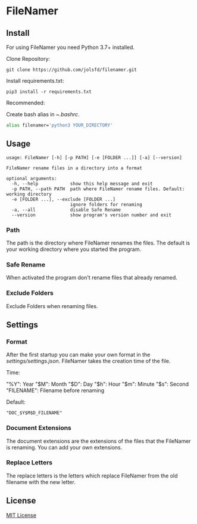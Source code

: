 # FileNamer

## Install

For using FileNamer you need Python 3.7+ installed.

Clone Repository:

```
git clone https://github.com/jolsfd/filenamer.git
```

Install requirements.txt:

```
pip3 install -r requirements.txt
```

Recommended:

Create bash alias in _~.bashrc_.

```bash
alias filenamer='python3 YOUR_DIRECTORY'
```

## Usage

```
usage: FileNamer [-h] [-p PATH] [-e [FOLDER ...]] [-a] [--version]

FileNamer rename files in a directory into a format

optional arguments:
  -h, --help            show this help message and exit
  -p PATH, --path PATH  path where FileNamer rename files. Default: working directory
  -e [FOLDER ...], --exclude [FOLDER ...]
                        ignore folders for renaming
  -a, --all             disable Safe Rename
  --version             show program's version number and exit
```

### Path

The path is the directory where FileNamer renames the files.
The default is your working directory where you started the program.

### Safe Rename

When activated the program don't rename files that already renamed.

### Exclude Folders

Exclude Folders when renaming files.

## Settings

### Format

After the first startup you can make your own format in the _settings/settings.json_.
FileNamer takes the creation time of the file.

Time:

"%Y": Year
"$M": Month
"$D": Day
"$h": Hour
"$m": Minute
"$s": Second
"FILENAME": Filename before renaming

Default:

```
"DOC_$Y$M$D_FILENAME"
```

### Document Extensions

The document extensions are the extensions of the files that the FileNamer is renaming.
You can add your own extensions.

### Replace Letters

The replace letters is the letters which replace FileNamer from the old filename with the new letter.

## License

[MIT License](https://github.com/jolsfd/filenamer/blob/main/LICENSE)
